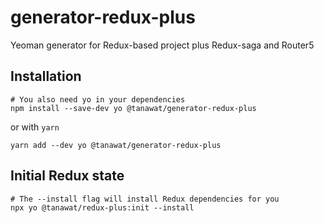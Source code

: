 # generator-redux-plus
Yeoman generator for Redux-based project plus Redux-saga and Router5

## Installation
```
# You also need yo in your dependencies
npm install --save-dev yo @tanawat/generator-redux-plus
```
or with `yarn`
```
yarn add --dev yo @tanawat/generator-redux-plus
```

## Initial Redux state
```
# The --install flag will install Redux dependencies for you
npx yo @tanawat/redux-plus:init --install
```
